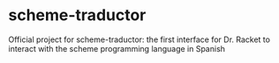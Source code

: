 # scheme-traductor
Official project for scheme-traductor: the first interface for Dr. Racket to interact with the scheme programming language in Spanish

